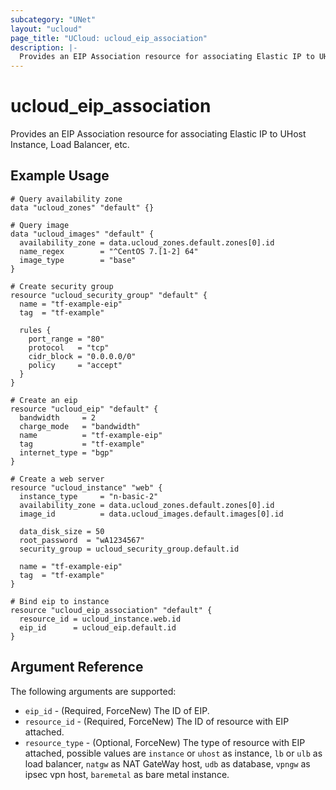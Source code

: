 ```yaml
---
subcategory: "UNet"
layout: "ucloud"
page_title: "UCloud: ucloud_eip_association"
description: |-
  Provides an EIP Association resource for associating Elastic IP to UHost Instance, Load Balancer, etc..
---
```


# ucloud_eip_association

Provides an EIP Association resource for associating Elastic IP to UHost Instance, Load Balancer, etc.

## Example Usage

```hcl
# Query availability zone
data "ucloud_zones" "default" {}

# Query image
data "ucloud_images" "default" {
  availability_zone = data.ucloud_zones.default.zones[0].id
  name_regex        = "^CentOS 7.[1-2] 64"
  image_type        = "base"
}

# Create security group
resource "ucloud_security_group" "default" {
  name = "tf-example-eip"
  tag  = "tf-example"

  rules {
    port_range = "80"
    protocol   = "tcp"
    cidr_block = "0.0.0.0/0"
    policy     = "accept"
  }
}

# Create an eip
resource "ucloud_eip" "default" {
  bandwidth     = 2
  charge_mode   = "bandwidth"
  name          = "tf-example-eip"
  tag           = "tf-example"
  internet_type = "bgp"
}

# Create a web server
resource "ucloud_instance" "web" {
  instance_type     = "n-basic-2"
  availability_zone = data.ucloud_zones.default.zones[0].id
  image_id          = data.ucloud_images.default.images[0].id

  data_disk_size = 50
  root_password  = "wA1234567"
  security_group = ucloud_security_group.default.id

  name = "tf-example-eip"
  tag  = "tf-example"
}

# Bind eip to instance
resource "ucloud_eip_association" "default" {
  resource_id = ucloud_instance.web.id
  eip_id      = ucloud_eip.default.id
}
```

## Argument Reference

The following arguments are supported:

* `eip_id` - (Required, ForceNew) The ID of EIP.
* `resource_id` - (Required, ForceNew) The ID of resource with EIP attached.
* `resource_type` - (Optional, ForceNew) The type of resource with EIP attached, possible values are `instance` or `uhost` as instance, `lb` or `ulb` as load balancer, `natgw` as NAT GateWay host, `udb` as database, `vpngw` as ipsec vpn host, `baremetal` as bare metal instance.